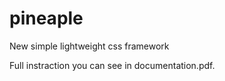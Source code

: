 # pineaple
New simple lightweight css framework

Full instraction you can see in documentation.pdf. 


